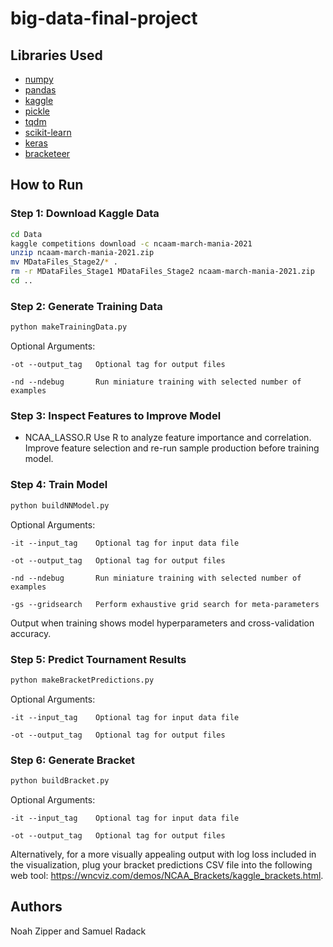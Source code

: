 # big-data-final-project

## Libraries Used
- [numpy](https://numpy.org/)
- [pandas](https://pandas.pydata.org/)
- [kaggle](https://www.kaggle.com/docs/api)
- [pickle](https://docs.python.org/3/library/pickle.html)
- [tqdm](https://github.com/tqdm/tqdm)
- [scikit-learn](https://scikit-learn.org/stable/index.html)
- [keras](https://keras.io/)
- [bracketeer](https://github.com/cshaley/bracketeer)

## How to Run

### Step 1: Download Kaggle Data
```bash
cd Data
kaggle competitions download -c ncaam-march-mania-2021
unzip ncaam-march-mania-2021.zip
mv MDataFiles_Stage2/* .
rm -r MDataFiles_Stage1 MDataFiles_Stage2 ncaam-march-mania-2021.zip
cd ..
```

### Step 2: Generate Training Data
```bash
python makeTrainingData.py
```

Optional Arguments:
```
-ot --output_tag   Optional tag for output files

-nd --ndebug       Run miniature training with selected number of examples 
```

### Step 3: Inspect Features to Improve Model
- NCAA_LASSO.R
Use R to analyze feature importance and correlation. Improve feature selection and re-run sample production before training model.

### Step 4: Train Model
```bash
python buildNNModel.py
```

Optional Arguments:
```
-it --input_tag    Optional tag for input data file

-ot --output_tag   Optional tag for output files

-nd --ndebug       Run miniature training with selected number of examples 

-gs --gridsearch   Perform exhaustive grid search for meta-parameters
```

Output when training shows model hyperparameters and cross-validation accuracy.

### Step 5: Predict Tournament Results
```bash
python makeBracketPredictions.py
```

Optional Arguments:
```
-it --input_tag    Optional tag for input data file

-ot --output_tag   Optional tag for output files
```

### Step 6: Generate Bracket
```bash
python buildBracket.py
```

Optional Arguments:
```
-it --input_tag    Optional tag for input data file

-ot --output_tag   Optional tag for output files
```

Alternatively, for a more visually appealing output with log loss included in the visualization, plug your bracket predictions CSV file into the following web tool: https://wncviz.com/demos/NCAA_Brackets/kaggle_brackets.html.

## Authors
Noah Zipper and Samuel Radack